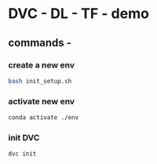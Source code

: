 # DVC - DL - TF - demo

## commands - 

### create a new env
```bash
bash init_setup.sh
```

### activate new env
```bash
conda activate ./env
```

### init DVC
```bash
dvc init
```
